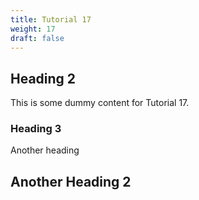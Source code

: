 ```yaml
---
title: Tutorial 17
weight: 17
draft: false
---
```


## Heading 2

This is some dummy content for Tutorial 17.

### Heading 3

Another heading

## Another Heading 2

